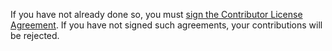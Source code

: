 If you have not already done so, you must <a href="http://www.clahub.com/agreements/JeremyWildsmith/JevaEngineSrc">sign the Contributor License Agreement</a>. If you have not signed such agreements, your contributions will be rejected.
